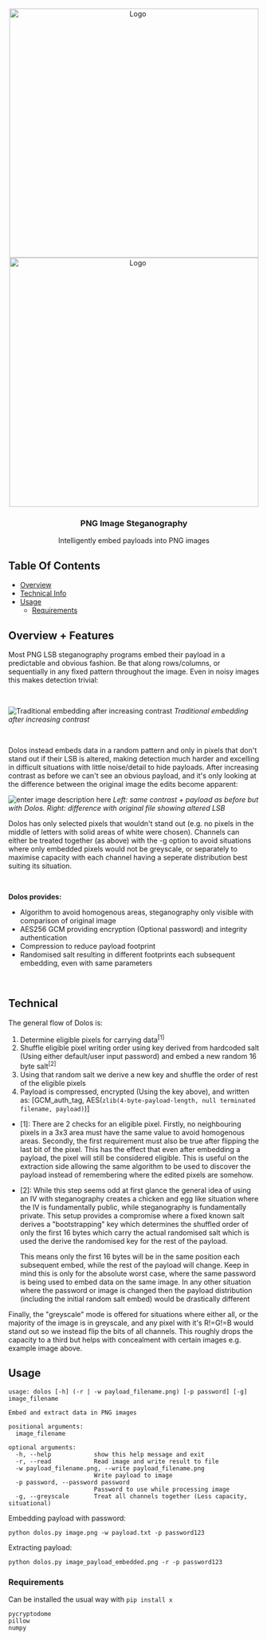 <br/>
<p align="center">
  <a href="https://github.com/PotatoKingTheVII/Dolos#gh-light-mode-only" gh-light-mode-only>
    <img src="https://i.imgur.com/35jTSXO.png#gh-light-mode-only" alt="Logo" width="500px">
  </a>

  <a href="https://github.com/PotatoKingTheVII/Dolos#gh-dark-mode-only" gh-light-mode-only>
    <img src="https://i.imgur.com/ZZF4H9C.png#gh-dark-mode-only" alt="Logo" width="500px">
  </a>

  <h3 align="center">PNG Image Steganography</h3>

  <p align="center">
    Intelligently embed payloads into PNG images
  </p>
</p>


## Table Of Contents

* [Overview](#overview--features)
* [Technical Info](#technical)
* [Usage](#usage)
  * [Requirements](#requirements)


## Overview + Features

Most PNG LSB steganography programs embed their payload in a predictable and obvious fashion. Be that along rows/columns, or sequentially in any fixed pattern throughout the image. Even in noisy images this makes detection trivial:

<br>

![Traditional embedding after increasing contrast](https://i.imgur.com/0KsF0ap.png)
*Traditional embedding after increasing contrast*

<br>

Dolos instead embeds data in a random pattern and only in pixels that don't stand out if their LSB is altered, making detection much harder and excelling in difficult situations with little noise/detail to hide payloads. After increasing contrast as before we can't see an obvious payload, and it's only looking at the difference between the original image the edits become apparent:

![enter image description here](https://i.imgur.com/cDHWg2g.png)
*Left: same contrast + payload as before but with Dolos. Right: difference with original file showing altered LSB*

Dolos has only selected pixels that wouldn't stand out (e.g. no pixels in the middle of letters with solid areas of white were chosen). Channels can either be treated together (as above) with the -g option to avoid situations where only embedded pixels would not be greyscale, or separately to maximise capacity with each channel having a seperate distribution best suiting its situation.

<br>

**Dolos provides:**
 - Algorithm to avoid homogenous areas, steganography only visible with comparison of original image
 - AES256 GCM providing encryption (Optional password) and integrity authentication
 - Compression to reduce payload footprint
 - Randomised salt resulting in different footprints each subsequent embedding, even with same parameters

<br>

## Technical
The general flow of Dolos is:

 1. Determine eligible pixels for carrying data<sup>[1]</sup>
 2. Shuffle eligible pixel writing order using key derived from hardcoded salt (Using either default/user input password) and embed a new random 16 byte salt<sup>[2]</sup>
3. Using that random salt we derive a new key and shuffle the order of rest of the eligible pixels
4. Payload is compressed, encrypted (Using the key above), and written as: [GCM_auth_tag, AES(`zlib(4-byte-payload-length, null terminated filename, payload)`)]


 - [1]: There are 2 checks for an eligible pixel. Firstly, no neighbouring
   pixels in a 3x3 area must have the same value to avoid homogenous
   areas. Secondly, the first requirement must also be true after
   flipping the last bit of the pixel. This has the effect that even
   after embedding a payload, the pixel will still be considered
   eligible. This is useful on the extraction side allowing the same
   algorithm to be used to discover the payload instead of remembering
   where the edited pixels are somehow.

 - [2]: While this step seems odd at first glance the general idea of using
   an IV with steganography creates a chicken and egg like situation
   where the IV is fundamentally public, while steganography is
   fundamentally private. This setup provides a compromise where a fixed
   known salt derives a "bootstrapping" key which determines the
   shuffled order of only the first 16 bytes which carry the actual
   randomised salt which is used the derive the randomised key for the
   rest of the payload. 
   
   This means only the first 16 bytes will be in the same position each
   subsequent embed, while the rest of the payload will change. Keep in
   mind this is only for the absolute worst case, where the same
   password is being used to embed data on the same image. In any other
   situation where the password or image is changed then the payload
   distribution (including the initial random salt embed) would be
   drastically different
   
Finally, the "greyscale" mode is offered for situations where either all, or the majority of the image is in greyscale, and any pixel with it's R!=G!=B would stand out so we instead flip the bits of all channels. This roughly drops the capacity to a third but helps with concealment with certain images e.g. example image above.

## Usage

```
usage: dolos [-h] (-r | -w payload_filename.png) [-p password] [-g] image_filename

Embed and extract data in PNG images

positional arguments:
  image_filename

optional arguments:
  -h, --help            show this help message and exit
  -r, --read            Read image and write result to file
  -w payload_filename.png, --write payload_filename.png
                        Write payload to image
  -p password, --password password
                        Password to use while processing image
  -g, --greyscale       Treat all channels together (Less capacity, situational)

```
Embedding payload with password:

    python dolos.py image.png -w payload.txt -p password123

Extracting payload:

    python dolos.py image_payload_embedded.png -r -p password123

### Requirements
Can be installed the usual way with `pip install x`

    pycryptodome
    pillow
    numpy
